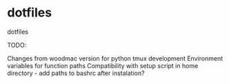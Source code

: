 # dotfiles
dotfiles


TODO:

Changes from woodmac version for python tmux development
Environment variables for function paths
Compatibility with setup script in home directory - add paths to bashrc after instalation?
